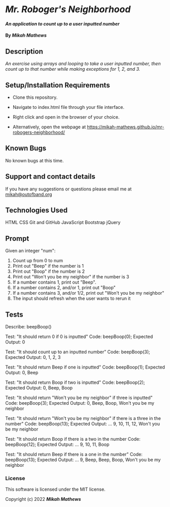 # _Mr. Roboger's Neighborhood_

#### _An application to count up to a user inputted number_

#### By _**Mikah Mathews**_

## Description

_An exercise using arrays and looping to take a user inputted number, then count up to that number while making exceptions for 1, 2, and 3._

## Setup/Installation Requirements

* Clone this repository.
* Navigate to index.html file through your file interface.
* Right click and open in the browser of your choice.

* Alternatively, open the webpage at https://mikah-mathews.github.io/mr-robogers-neighborhood/

## Known Bugs

No known bugs at this time.

## Support and contact details

If you have any suggestions or questions please email me at mikah@outofband.org

## Technologies Used

HTML
CSS
Git and GitHub
JavaScript
Bootstrap
jQuery

## Prompt

Given an integer "num":

1) Count up from 0 to num
2) Print out "Beep" if the number is 1
3) Print out "Boop" if the number is 2
4) Print out "Won't you be my neighbor" if the number is 3
5) If a number contains 1, print out "Beep". 
6) If a number contains 2, and/or 1, print out "Boop"
7) If a number contains 3, and/or 1/2, print out "Won't you be my neighbor"
8) The input should refresh when the user wants to rerun it

## Tests
Describe: beepBoop()

Test: "It should return 0 if 0 is inputted"
Code: beepBoop(0);
Expected Output: 0

Test: "It should count up to an inputted number"
Code: beepBoop(3);
Expected Output: 0, 1, 2, 3

Test: "It should return Beep if one is inputted"
Code: beepBoop(1);
Expected Output: 0, Beep

Test: "It should return Boop if two is inputted"
Code: beepBoop(2);
Expected Output: 0, Beep, Boop

Test: "It should return "Won't you be my neighbor" if three is inputted"
Code: beepBoop(3);
Expected Output: 0, Beep, Boop, Won't you be my neighbor

Test: "It should return "Won't you be my neighbor" if there is a three in the number"
Code: beepBoop(13);
Expected Output: ... 9, 10, 11, 12, Won't you be my neighbor

Test: "It should return Boop if there is a two in the number
Code: beepBoop(12);
Expected Output: ... 9, 10, 11, Boop

Test: "It should return Beep if there is a one in the number"
Code: beepBoop(13);
Expected Output: ... 9, Beep, Beep, Boop, Won't you be my neighbor


### License

This software is licensed under the MIT license.

Copyright (c) 2022 **_Mikah Mathews_**